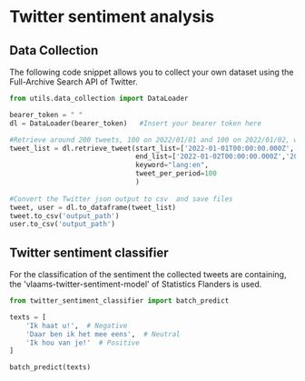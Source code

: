 # Twitter sentiment analysis 
## Data Collection 
The following code snippet allows you to collect your own dataset using the Full-Archive Search API of Twitter.
```python
from utils.data_collection import DataLoader

bearer_token = " " 
dl = DataLoader(bearer_token)   #Insert your bearer token here

#Retrieve around 200 tweets, 100 on 2022/01/01 and 100 on 2022/01/02, written in English
tweet_list = dl.retrieve_tweet(start_list=['2022-01-01T00:00:00.000Z','2022-01-02T00:00:00.000Z'],
                               end_list=['2022-01-02T00:00:00.000Z','2022-01-03T00:00:00.000Z'],
                               keyword="lang:en",
                               tweet_per_period=100
                               )
                               
#Convert the Twitter json output to csv  and save files                             
tweet, user = dl.to_dataframe(tweet_list)
tweet.to_csv('output_path')
user.to_csv('output_path')
```
## Twitter sentiment classifier 
For the classification of the sentiment the collected tweets are containing, the 'vlaams-twitter-sentiment-model' of Statistics Flanders is used.
```python
from twitter_sentiment_classifier import batch_predict

texts = [
    'Ik haat u!',  # Negative
    'Daar ben ik het mee eens',  # Neutral
    'Ik hou van je!'  # Positive
]

batch_predict(texts)
```
